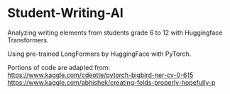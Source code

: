 # Student-Writing-AI
Analyzing writing elements from students grade 6 to 12 with Huggingface Transformers.

Using pre-trained LongFormers by HuggingFace with PyTorch.

Portions of code are adapted from:
https://www.kaggle.com/cdeotte/pytorch-bigbird-ner-cv-0-615
https://www.kaggle.com/abhishek/creating-folds-properly-hopefully-p